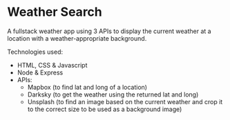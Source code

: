 # Weather Search
A fullstack weather app using 3 APIs to display the current weather at a location with a weather-appropriate background.

Technologies used:
- HTML, CSS & Javascript
- Node & Express
- APIs:
  - Mapbox (to find lat and long of a location)
  - Darksky (to get the weather using the returned lat and long)
  - Unsplash (to find an image based on the current weather and crop it to the correct size to be used as a background image)
